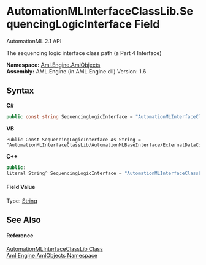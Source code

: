 # AutomationMLInterfaceClassLib.SequencingLogicInterface Field
AutomationML 2.1 API 

The sequencing logic interface class path (a Part 4 Interface)

**Namespace:**&nbsp;<a href="N_Aml_Engine_AmlObjects">Aml.Engine.AmlObjects</a><br />**Assembly:**&nbsp;AML.Engine (in AML.Engine.dll) Version: 1.6

## Syntax

**C#**<br />
``` C#
public const string SequencingLogicInterface = "AutomationMLInterfaceClassLib/AutomationMLBaseInterface/ExternalDataConnector/PLCopenXMLInterface/LogicInterface/SequencingLogicInterface"
```

**VB**<br />
``` VB
Public Const SequencingLogicInterface As String = "AutomationMLInterfaceClassLib/AutomationMLBaseInterface/ExternalDataConnector/PLCopenXMLInterface/LogicInterface/SequencingLogicInterface"
```

**C++**<br />
``` C++
public:
literal String^ SequencingLogicInterface = "AutomationMLInterfaceClassLib/AutomationMLBaseInterface/ExternalDataConnector/PLCopenXMLInterface/LogicInterface/SequencingLogicInterface"
```


#### Field Value
Type: <a href="https://docs.microsoft.com/dotnet/api/system.string" target="_parent" rel="noopener noreferrer">String</a>

## See Also


#### Reference
<a href="T_Aml_Engine_AmlObjects_AutomationMLInterfaceClassLib">AutomationMLInterfaceClassLib Class</a><br /><a href="N_Aml_Engine_AmlObjects">Aml.Engine.AmlObjects Namespace</a><br />